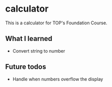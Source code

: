 # calculator

This is a calculator for TOP's Foundation Course.

## What I learned

* Convert string to number

## Future todos

* Handle when numbers overflow the display